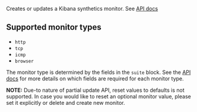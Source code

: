 Creates or updates a Kibana synthetics monitor. See [API docs](https://www.elastic.co/guide/en/kibana/current/add-monitor-api.html)

## Supported monitor types
 * `http`
 * `tcp`
 * `icmp`
 * `browser`

The monitor type is determined by the fields in the `suite` block. See the [API docs](https://www.elastic.co/guide/en/kibana/current/add-monitor-api.html#add-monitor-api-request-body) for more details on which fields are required for each monitor type.

**NOTE:** Due-to nature of partial update API, reset values to defaults is not supported.
In case you would like to reset an optional monitor value, please set it explicitly or delete and create new monitor.